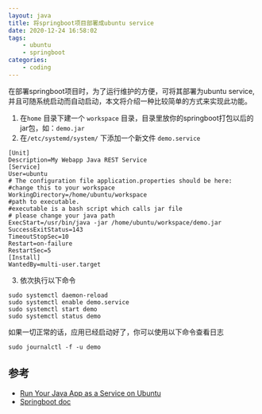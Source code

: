 ```yaml
---
layout: java
title: 将springboot项目部署成ubuntu service
date: 2020-12-24 16:58:02
tags:
    - ubuntu
    - springboot
categories:
    - coding
---
```

在部署springboot项目时，为了运行维护的方便，可将其部署为ubuntu service,并且可随系统启动而自动启动，本文将介绍一种比较简单的方式来实现此功能。

<!-- more -->

1. 在`home` 目录下建一个 `workspace` 目录，目录里放你的springboot打包以后的jar包，如：`demo.jar`
2. 在`/etc/systemd/system/` 下添加一个新文件 `demo.service`
```
[Unit]
Description=My Webapp Java REST Service
[Service]
User=ubuntu
# The configuration file application.properties should be here:
#change this to your workspace
WorkingDirectory=/home/ubuntu/workspace
#path to executable. 
#executable is a bash script which calls jar file
# please change your java path
ExecStart=/usr/bin/java -jar /home/ubuntu/workspace/demo.jar
SuccessExitStatus=143
TimeoutStopSec=10
Restart=on-failure
RestartSec=5
[Install]
WantedBy=multi-user.target
```
3. 依次执行以下命令
```
sudo systemctl daemon-reload
sudo systemctl enable demo.service
sudo systemctl start demo
sudo systemctl status demo
```
如果一切正常的话，应用已经启动好了，你可以使用以下命令查看日志
```
sudo journalctl -f -u demo
```

## 参考
- [Run Your Java App as a Service on Ubuntu](https://dzone.com/articles/run-your-java-application-as-a-service-on-ubuntu)
- [Springboot doc](https://docs.spring.io/spring-boot/docs/current/reference/html/deployment-install.html)